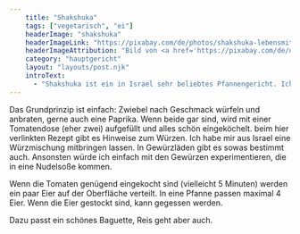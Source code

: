 ```yaml
---
    title: "Shakshuka"
    tags: ["vegetarisch", "ei"]
    headerImage: "shakshuka"
    headerImageLink: "https://pixabay.com/de/photos/shakshuka-lebensmittel-gericht-6238787/"
    headerImageAttribution: "Bild von <a href='https://pixabay.com/de/users/oraswet-15477529/?utm_source=link-attribution&amp;utm_medium=referral&amp;utm_campaign=image&amp;utm_content=6238787'>Светлана Химочка</a> auf <a href='https://pixabay.com/de/?utm_source=link-attribution&amp;utm_medium=referral&amp;utm_campaign=image&amp;utm_content=6238787'>Pixabay</a>"
    category: "hauptgericht"
    layout: "layouts/post.njk"
    introText:
      - "Shakshuka ist ein in Israel sehr beliebtes Pfannengericht. Ich kenne es noch aus meiner Studienzeit (ab 1988) unter dem Namen \"Eier in Tomatensugo\"."
---
```


Das Grundprinzip ist einfach:
Zwiebel nach Geschmack würfeln und anbraten, gerne auch eine Paprika. Wenn beide gar sind, wird mit einer Tomatendose (eher zwei) aufgefüllt und alles schön eingeköchelt. beim hier verlinkten Rezept gibt es Hinweise zum Würzen. Ich habe mir aus Israel eine Würzmischung mitbringen lassen. In Gewürzläden gibt es sowas bestimmt auch. Ansonsten würde ich einfach mit den Gewürzen experimentieren, die in eine Nudelsoße kommen.

Wenn die Tomaten genügend eingekocht sind (vielleicht 5 Minuten) werden ein paar Eier auf der Oberfläche verteilt. In eine Pfanne passen maximal 4 Eier. Wenn die Eier gestockt sind, kann gegessen werden.

Dazu passt ein schönes Baguette, Reis geht aber auch.
